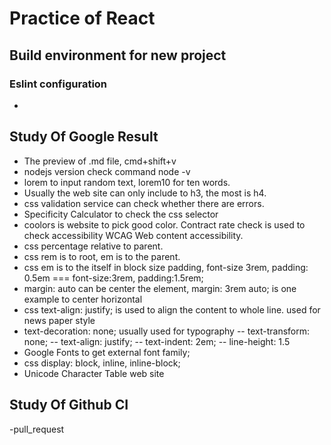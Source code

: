 # Practice of React

## Build environment for new project

### Eslint configuration

-

## Study Of Google Result

- The preview of .md file, cmd+shift+v
- nodejs version check command node -v
- lorem to input random text, lorem10 for ten words.
- Usually the web site can only include to h3, the most is h4.
- css validation service can check whether there are errors.
- Specificity Calculator to check the css selector
- coolors is website to pick good color. Contract rate check is used to check accessibility WCAG Web content accessibility.
- css percentage relative to parent.
- css rem is to root, em is to the parent.
- css em is to the itself in block size padding, font-size 3rem, padding: 0.5em === font-size:3rem, padding:1.5rem;
- margin: auto can be center the element, margin: 3rem auto; is one example to center horizontal
- css text-align: justify; is used to align the content to whole line. used for news paper style
- text-decoration: none; usually used for typography
  -- text-transform: none;
  -- text-align: justify;
  -- text-indent: 2em;
  -- line-height: 1.5
- Google Fonts to get external font family;
- css display: block, inline, inline-block;
- Unicode Character Table web site

## Study Of Github CI

-pull_request
